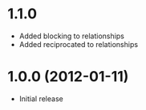 # 1.1.0

* Added blocking to relationships
* Added reciprocated to relationships

# 1.0.0 (2012-01-11)

* Initial release